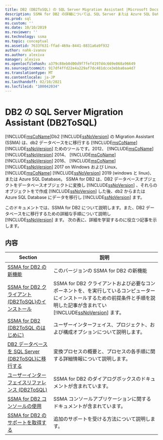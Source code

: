 ```yaml
---
title: DB2 (DB2ToSQL) の SQL Server Migration Assistant |Microsoft Docs
description: SSMA for DB2 の詳細については、SQL Server または Azure SQL Database に DB2 データベースを移行するための詳細な手順に関するページを参照してください。
ms.prod: sql
ms.custom: ''
ms.date: 10/10/2019
ms.reviewer: ''
ms.technology: ssma
ms.topic: conceptual
ms.assetid: 7633f631-ffad-469a-8441-8831a6a9f932
author: nahk-ivanov
ms.author: alexiva
manager: alexiva
ms.openlocfilehash: a379c88eb0d00d9f7fef4197d4c669e868a96649
ms.sourcegitcommit: 917df4ffd22e4a229af7dc481dcce3ebba0aa4d7
ms.translationtype: MT
ms.contentlocale: ja-JP
ms.lasthandoff: 02/10/2021
ms.locfileid: "100042034"
---
```

# <a name="sql-server-migration-assistant-for-db2-db2tosql"></a>DB2 の SQL Server Migration Assistant (DB2ToSQL)
[!INCLUDE[msCoName](../../includes/msconame_md.md)]Db2 [!INCLUDE[ssNoVersion](../../includes/ssnoversion-md.md)] の Migration Assistant (SSMA) は、db2 データベースをに移行する [!INCLUDE[msCoName](../../includes/msconame_md.md)] [!INCLUDE[ssNoVersion](../../includes/ssnoversion-md.md)] ためのツールです。2012、 [!INCLUDE[msCoName](../../includes/msconame_md.md)] [!INCLUDE[ssNoVersion](../../includes/ssnoversion-md.md)] 2014、 [!INCLUDE[msCoName](../../includes/msconame_md.md)] [!INCLUDE[ssNoVersion](../../includes/ssnoversion-md.md)] 2016、 [!INCLUDE[msCoName](../../includes/msconame_md.md)] [!INCLUDE[ssNoVersion](../../includes/ssnoversion-md.md)] 2017 on Windows および Linux、 [!INCLUDE[msCoName](../../includes/msconame_md.md)] [!INCLUDE[ssNoVersion](../../includes/ssnoversion-md.md)] 2019 (windows と linux)、または Azure SQL Database。 SSMA for DB2 は、DB2 データベースオブジェクトをデータベースオブジェクトに変換し [!INCLUDE[ssNoVersion](../../includes/ssnoversion-md.md)] 、それらのオブジェクトをで作成 [!INCLUDE[ssNoVersion](../../includes/ssnoversion-md.md)] した後、db2 からまたは Azure SQL Database にデータを移行し [!INCLUDE[ssNoVersion](../../includes/ssnoversion-md.md)] ます。  
  
このドキュメントでは、SSMA for DB2 について説明します。また、DB2 データベースをに移行するための詳細な手順について説明し [!INCLUDE[ssNoVersion](../../includes/ssnoversion-md.md)] ます。 次の表に、詳細を学習するのに役立つ記事を示します。  
  
## <a name="contents"></a>内容  
  
|Section|説明|  
|-----------|---------------|
|[SSMA for DB2 の新機能](./what-s-new-in-ssma-for-db2-db2tosql.md)|このバージョンの SSMA for DB2 の新機能|  
|[SSMA for DB2 クライアント &#40;DB2ToSQL&#41;のインストール ](../../ssma/db2/installing-ssma-for-db2-client-db2tosql.md)|SSMA for DB2 クライアントおよび必要なコンポーネントを、を実行しているコンピューターにインストールするための前提条件と手順を説明した記事が含まれてい [!INCLUDE[ssNoVersion](../../includes/ssnoversion-md.md)] ます。|  
|[SSMA for DB2 &#40;DB2ToSQL のはじめに&#41;](../../ssma/db2/getting-started-with-ssma-for-db2-db2tosql.md)|ユーザーインターフェイス、プロジェクト、および構成オプションについて説明します。|  
|[DB2 データベースを SQL Server &#40;DB2ToSQL&#41;に移行する ](../../ssma/db2/migrating-db2-databases-to-sql-server-db2tosql.md)|変換プロセスの概要と、プロセスの各手順に関する詳細情報について説明します。|  
|[ユーザーインターフェイスリファレンス &#40;DB2ToSQL&#41;](../../ssma/db2/user-interface-reference-db2tosql.md)|SSMA for DB2 のダイアログボックスのドキュメントが含まれています。|  
|[SSMA for DB2 コンソールの使用](./working-with-ssma-for-oracle-console-db2tosql.md)|SSMA コンソールアプリケーションに関するドキュメントが含まれています。|  
|[SSMA for DB2 のサポートを取得する](../sql-server-migration-assistant.md)|追加のサポートを受ける方法について説明します。|